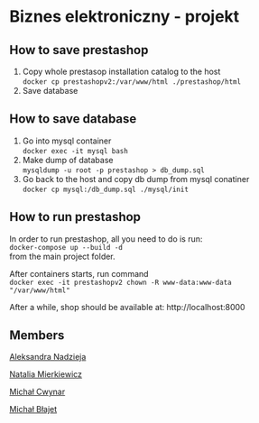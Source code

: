 # Biznes elektroniczny - projekt

## How to save prestashop
1. Copy whole prestasop installation catalog to the host\
`docker cp prestashopv2:/var/www/html ./prestashop/html`
2. Save database

## How to save database
1. Go into mysql container\
`docker exec -it mysql bash`
2. Make dump of database\
`mysqldump -u root -p prestashop > db_dump.sql`
3. Go back to the host and copy db dump from mysql conatiner\
`docker cp mysql:/db_dump.sql ./mysql/init`

## How to run prestashop
In order to run prestashop, all you need to do is run:\
`docker-compose up --build -d`\
from the main project folder.

After containers starts, run command\
`docker exec -it prestashopv2 chown -R www-data:www-data "/var/www/html"`

After a while, shop should be available at: http://localhost:8000

## Members
[Aleksandra Nadzieja](https://github.com/a-leandra)

[Natalia Mierkiewicz](https://github.com/Nataliamier)

[Michał Cwynar](https://github.com/Winetq)

[Michał Błajet](https://github.com/Michal299)

